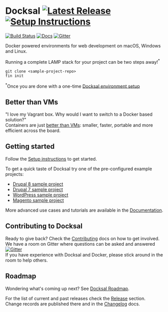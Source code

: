 # Docksal [![Latest Release](https://img.shields.io/github/release/docksal/docksal.svg?style=flat-square)](https://github.com/docksal/docksal/releases/latest) [![Setup Instructions](https://img.shields.io/badge/%E2%9A%99-%20Setup%20Instructions%20-blue.svg)](http://docksal.readthedocs.io/en/master/getting-started/setup)

[![Build Status](https://img.shields.io/travis/docksal/docksal.svg?style=flat-square)](https://travis-ci.org/docksal/docksal)
[![Docs](https://readthedocs.org/projects/docksal/badge?version=master&style=flat-square)](http://docksal.readthedocs.io/en/master)
[![Gitter](https://img.shields.io/gitter/room/docksal/community-support.svg?style=flat-square)](https://gitter.im/docksal/community-support)

Docker powered environments for web development on macOS, Windows and Linux.

Running a complete LAMP stack for your project can be two steps away!<sup>*</sup>

```
git clone <sample-project-repo>
fin init
```

<sup>*</sup>Once you are done with a one-time [Docksal environment setup](http://docksal.readthedocs.io/en/master/getting-started/env-setup)

## Better than VMs

"I love my Vagrant box. Why would I want to switch to a Docker based solution?"  
Containers are just [better than VMs](https://github.com/docker/docker#better-than-vms): 
smaller, faster, portable and more efficient across the board.

<a name="setup"></a>
<a name="updates"></a>
<a name="getting-started"></a>
## Getting started

Follow the [Setup instructions](http://docksal.readthedocs.io/en/master/getting-started/setup) to get started.

To get a quick taste of Docksal try one of the pre-configured example projects:

- [Drupal 8 sample project](https://github.com/docksal/drupal8)
- [Drupal 7 sample project](https://github.com/docksal/drupal7)
- [WordPress sample project](https://github.com/docksal/wordpress)
- [Magento sample project](https://github.com/docksal/magento)

More advanced use cases and tutorials are available in the [Documentation](http://docksal.readthedocs.io/en/master).

## Contributing to Docksal

Ready to give back? Check the [Contributing](CONTRIBUTING.md) docs on how to get involved.  
We have a room on Gitter where questions can be asked and answered 
[![Gitter](https://img.shields.io/gitter/room/docksal/community-support.svg?style=flat-square)](https://gitter.im/docksal/community-support)  
If you have experience with Docksal and Docker, please stick around in the room to help others.


## Roadmap

Wondering what's coming up next? See [Docksal Roadmap](ROADMAP.md).

For the list of current and past releases check the [Release](https://github.com/docksal/docksal/releases) section.  
Change records are published there and in the [Changelog](CHANGELOG.md) docs. 
